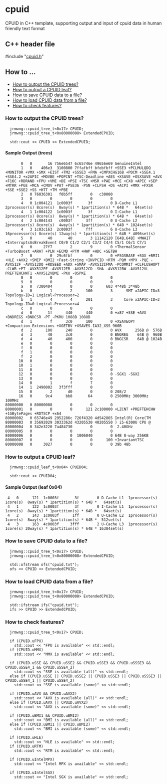# cpuid
CPUID in C++ template, supporting output and input of cpuid data in human friendly text format

## C++ header file

\#include "[cpuid.h](https://github.com/jrmwng/cpuid/blob/master/cpuid.h)"

## How to ...

- [How to output the CPUID trees?](#how-to-output-the-cpuid-trees)
- [How to output a CPUID leaf?](#how-to-output-a-cpuid-leaf)
- [How to save CPUID data to a file?](#how-to-save-cpuid-data-to-a-file)
- [How to load CPUID data from a file?](#how-to-load-cpuid-data-from-a-file)
- [How to check features?](#how-to-check-features)

### How to output the CPUID trees?

      jrmwng::cpuid_tree_t<0x17> CPUID;
      jrmwng::cpuid_tree_t<0x80000008> ExtendedCPUID;
      
      std::cout << CPUID << ExtendedCPUID;

#### Sample Output (trees)

           0   0       16 756e6547 6c65746e 49656e69 GenuineIntel
           1   0    406e3  3100800 7ffafbff bfebfbff +SSE3 +PCLMULQDQ +MONITOR +VMX +SMX +EIST +TM2 +SSSE3 +FMA +CMPXCHG16B +PDCM +SSE4.1 +SSE4.2 +x2APIC +MOVBE +POPCNT +TSC-Deadline +AES +XSAVE +OSXSAVE +AVX +F16C +RDRAND +FPU +VME +DE +PSE +TSC +MSR +PAE +MCE +CX8 +APIC +SEP +MTRR +PGE +MCA +CMOV +PAT +PSE36 -PSN +CLFSH +DS +ACPI +MMX +FXSR +SSE +SSE2 +SS +HTT +TM +PBE
           2   0 76036301   f0b5ff        0   c30000
           3   0        0        0        0        0
           4   0 1c004121  1c0003f       3f        0 D-Cache L1  2processor(s) 8core(s)  8way(s) * 1partition(s) * 64B *   64set(s)
           4   1 1c004122  1c0003f       3f        0 I-Cache L1  2processor(s) 8core(s)  8way(s) * 1partition(s) * 64B *   64set(s)
           4   2 1c004143   c0003f      3ff        0 U-Cache L2  2processor(s) 8core(s)  4way(s) * 1partition(s) * 64B * 1024set(s)
           4   3 1c03c163  2c0003f      fff        6 U-Cache L3 16processor(s) 8core(s) 12way(s) * 1partition(s) * 64B * 4096set(s)
           5   0       40       40        3 11142120 [64B,64B] +MWAIT +InterruptsAsBreakEvent C0/0 C1/2 C2/1 C3/2 C4/4 C5/1 C6/1 C7/1
           6   0     27f7        2        9        0 +ThermalSensor +TurboBoost +ARAT +PLN +ECMD +PTM +HWP +HDC +SETBH
           7   0        0  29c6fbf        0        0 +FSGSBASE +SGX +BMI1 +HLE +AVX2 +SMEP +BMI2 +Fast-String +INVPCID +RTM -PQM +MPX -PQE -AVX512F -AVX512DQ +RDSEED +ADX +SMAP -AVX512IFMA -PCOMMIT +CLFLUSHOPT -CLWB +PT -AVX512PF -AVX512ER -AVX512CD -SHA -AVX512BW -AVX512VL -PREFTEHCHWT1 -AVX512VBMI -PKU -OSPKE
           8   0        0        0        0        0
           9   0        0        0        0        0
           a   0  7300404        0        0      603 4*48b 3*48b
           b   0        1        2      100        3      SMT x2APIC-ID=3 Topology-ID=1 Logical-Processor=2
           b   1        4        4      201        3     Core x2APIC-ID=3 Topology-ID=0 Logical-Processor=4
           c   0        0        0        0        0
           d   0       1f      440      440        0 +x87 +SSE +AVX +BNDREGS +BNDCSR -PT -PKRU 1088B 1088B
           d   1        f      3c0      100        0 +XSAVEOPT +Compaction-Extensions +XGETBV +XSAVES-IA32_XSS 960B
           d   2      100      240        0        0 AVX      256B @  576B
           d   3       40      3c0        0        0 BNGREG    64B @  960B
           d   4       40      400        0        0 BNGCSR    64B @ 1024B
           e   0        0        0        0        0
           f   0        0        0        0        0
           f   1        0        0        0        0
           f   2        0        0        0        0
          10   0        0        0        0        0
          10   1        0        0        0        0
          11   0        0        0        0        0
          12   0        0        0        0        0 -SGX1 -SGX2
          13   0        0        0        0        0
          14   0        1        f        7        0
          14   1  2490002   3f3fff        0        0
          15   0        2       d0        0        0 208/2
          16   0      9c4      bb8       64        0 2500MHz 3000MHz 100MHz
    80000000   0 80000008        0        0        0
    80000001   0        0        0      121 2c100000 +LZCNT +PREFTEHCHW +1GBytePages +RDTSCP +x64
    80000002   0 65746e49 2952286c 726f4320 4d542865 Intel(R) Core(TM
    80000003   0 35692029 3033362d 43205530 40205550 ) i5-6300U CPU @
    80000004   0 342e3220 7a484730        0        0  2.40GHz
    80000005   0        0        0        0        0
    80000006   0        0        0  1006040        0 64B 8-way 256KB
    80000007   0        0        0        0      100 +InvariantTSC
    80000008   0     3027        0        0        0 39b 48b

### How to output a CPUID leaf?

      jrmwng::cpuid_leaf_t<0x04> CPUID04;
      
      std::cout << CPUID04;

#### Sample Output (leaf 0x04)

     4   0      121  1c0003f       3f        0 D-Cache L1  1processor(s) 1core(s)  8way(s) * 1partition(s) * 64B *   64set(s) 
     4   1      122  1c0003f       3f        0 I-Cache L1  1processor(s) 1core(s)  8way(s) * 1partition(s) * 64B *   64set(s) 
     4   2      143  1c0003f      1ff        0 U-Cache L2  1processor(s) 1core(s)  8way(s) * 1partition(s) * 64B *  512set(s) 
     4   3      163  4c0003f     3fff        2 U-Cache L3  1processor(s) 1core(s) 20way(s) * 1partition(s) * 64B * 16384set(s) 

### How to save CPUID data to a file?

      jrmwng::cpuid_tree_t<0x17> CPUID;
      jrmwng::cpuid_tree_t<0x80000008> ExtendedCPUID;
      
      std::ofstream ofs("cpuid.txt");
      ofs << CPUID << ExtendedCPUID;

### How to load CPUID data from a file?

      jrmwng::cpuid_tree_t<0x17> CPUID;
      jrmwng::cpuid_tree_t<0x80000008> ExtendedCPUID;
      
      std::ifstream ifs("cpuid.txt");
      ifs >> CPUID >> ExtendedCPUID;

### How to check features?

      jrmwng::cpuid_tree_t<0x17> CPUID;
      
      if (CPUID.uFPU)
      	std::cout << "FPU is available" << std::endl;
      if (CPUID.uMMX)
      	std::cout << "MMX is available" << std::endl;
      	
      if (CPUID.uSSE && CPUID.uSSE2 && CPUID.uSSE3 && CPUID.uSSSE3 && CPUID.uSSE4_1 && CPUID.uSSE4_2)
      	std::cout << "SSE is available (all)" << std::endl;
      else if (CPUID.uSSE || CPUID.uSSE2 || CPUID.uSSE3 || CPUID.uSSSE3 || CPUID.uSSE4_1 || CPUID.uSSE4_2)
      	std::cout << "SSE is available (some)" << std::endl;
      	
      if (CPUID.uAVX && CPUID.uAVX2)
      	std::cout << "AVX is available (all)" << std::endl;
      else if (CPUID.uAVX || CPUID.uAVX2)
      	std::cout << "AVX is available (some)" << std::endl;
      	
      if (CPUID.uBMI1 && CPUID.uBMI2)
      	std::cout << "BMI is available (all)" << std::endl;
      else if (CPUID.uBMI1 || CPUID.uBMI2)
      	std::cout << "BMI is available (some)" << std::endl;
      	
      if (CPUID.uHLE)
      	std::cout << "HLE is available" << std::endl;
      if (CPUID.uRTM)
      	std::cout << "RTM is available" << std::endl;
      
      if (CPUID.uIntelMPX)
      	std::cout << "Intel MPX is available" << std::endl;
      
      if (CPUID.uIntelSGX)
      	std::cout << "Intel SGX is available" << std::endl;
